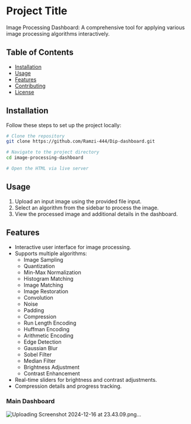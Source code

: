 # Project Title

Image Processing Dashboard: A comprehensive tool for applying various image processing algorithms interactively.

## Table of Contents

- [Installation](#installation)
- [Usage](#usage)
- [Features](#features)
- [Contributing](#contributing)
- [License](#license)

## Installation

Follow these steps to set up the project locally:

```bash
# Clone the repository
git clone https://github.com/Ramzi-444/Dip-dashboard.git

# Navigate to the project directory
cd image-processing-dashboard

# Open the HTML via live server
```

## Usage

1. Upload an input image using the provided file input.
2. Select an algorithm from the sidebar to process the image.
3. View the processed image and additional details in the dashboard.

## Features

- Interactive user interface for image processing.
- Supports multiple algorithms:
  - Image Sampling
  - Quantization
  - Min-Max Normalization
  - Histogram Matching
  - Image Matching
  - Image Restoration
  - Convolution
  - Noise
  - Padding
  - Compression
  - Run Length Encoding
  - Huffman Encoding
  - Arithmetic Encoding
  - Edge Detection
  - Gaussian Blur
  - Sobel Filter
  - Median Filter
  - Brightness Adjustment
  - Contrast Enhancement
- Real-time sliders for brightness and contrast adjustments.
- Compression details and progress tracking.


### Main Dashboard



![Uploading Screenshot 2024-12-16 at 23.43.09.png…]()


